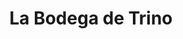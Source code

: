 ---
title: "La Bodega de Trino"
url: /ciudad-guayana-puerto-ordaz/la-bodega-de-trino/
shop: Lebensmittel
---